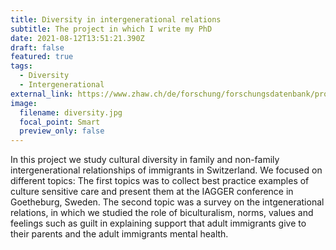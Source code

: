 ```yaml
---
title: Diversity in intergenerational relations
subtitle: The project in which I write my PhD
date: 2021-08-12T13:51:21.390Z
draft: false
featured: true
tags:
  - Diversity
  - Intergenerational
external_link: https://www.zhaw.ch/de/forschung/forschungsdatenbank/projektdetail/projektid/2029/
image:
  filename: diversity.jpg
  focal_point: Smart
  preview_only: false
---
```

In this project we study cultural diversity in family and non-family intergenerational relationships of immigrants in Switzerland. We focused on different topics: The first topics was to collect best practice examples of culture sensitive care and present them at the IAGGER conference in Goetheburg, Sweden. The second topic was a survey on the intgenerational relations, in which we studied the role of biculturalism, norms, values and feelings such as guilt in explaining support that adult immigrants give to their parents and the adult immigrants mental health.